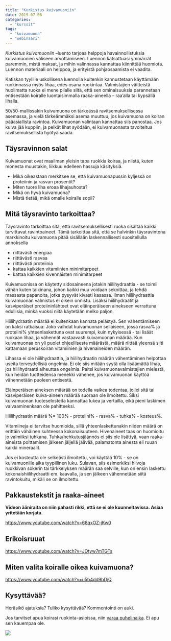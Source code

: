 ```yaml
---
title: "Kurkistus kuivamuoniin"
date: 2019-07-06
categories: 
  - "kurssit"
tags: 
  - "kuivamuona"
  - "webinaari"
---
```


_Kurkistus kuivamuoniin_ –luento tarjoaa helppoja havainnollistuksia kuivamuonien väliseen arvottamiseen. Luennon katsottuasi ymmärrät paremmin, mistä maksat, ja mihin valinnassa kannattaa kiinnittää huomiota. Luennon materiaali on helppoa, ja erityistä pohjaosaamista ei vaadita.

<!--more-->

Katiskan tyylille uskollisena luennolla kuitenkin kannustetaan käyttämään ruokinnassa myös lihaa, edes osana ruokintaa. Valmistajien väitteistä huolimatta ruoka ei mene pilalle siitä, että sen ominaisuuksia parannetaan entisestään koiralle luontaisimmalla raaka-aineella – raa’alla tai kypsällä lihalla.

50/50-mallissakin kuivamuona on tärkeässä ravitsemuksellisessa asemassa, ja vielä tärkeämmäksi asema muuttuu, jos kuivamuona on koiran pääasiallista ravintoa. Kuivamuonan valintaan kannattaa siis panostaa. Jos kuiva jää kuppiin, ja pelkät lihat syödään, ei kuivamuonasta tavoiteltua ravitsemuksellista hyötyä saada.

## Täysravinnon salat

Kuivamuonat ovat maailman yleisin tapa ruokkia koiraa, ja niistä, kuten monesta muustakin, liikkuu edelleen hassuja käsityksiä.

- Mikä oikeastaan merkitsee se, että kuivamuonapussin kyljessä on proteiinin ja rasvan prosentit?
- Miten tuore liha eroaa lihajauhosta?
- Mikä on hyvä kuivamuona?
- Mistä tietää, mikä omalle koiralle sopii?

## Mitä täysravinto tarkoittaa?

Täysravinto tarkoittaa sitä, että ravitsemuksellisesti ruoka sisältää kaikki tarvittavat ravintoaineet. Tämä tarkoittaa sitä, että se halvinkin täysravintona markkinoitu kuivamuona pitää sisällään laskennallisesti suositellulla annoksella

- riittävästi energiaa
- riittävästi rasvaa
- riittävästi proteiinia
- kattaa kaikkien vitamiinien minimitarpeet
- kattaa kaikkien kivennäisten minimitarpeet

Kuivamuonissa on käytetty sidosaineena jotakin hiilihydraattia - se toimii vähän kuten taikinana, johon kaikki muu voidaan sekoittaa, ja tehdä massasta papanoita, jotka pysyvät kivasti kasassa. Ilman hiilihydraattia kuivamuonan valmistus ei oikein onnistu. Lisäksi hiilihydraatit ja kasviperäiset proteiininlähteet ovat eläinperäiseen ainekseen verrattuna edullisia, minkä vuoksi niitä käytetään melko paljon.

Hiilihydraatin määrää ei kuitenkaan kannata pelästyä. Sen vähentämiseen on kaksi ratkaisua: Joko vaihdat kuivamuonan sellaiseen, jossa rasva% ja proteiini% yhteenlaskettuna ovat suurempi, kuin nykyisessä - tai lisäät ruokaan lihaa, ja vähennät vastaavasti kuivamuonan määrää. Kun kuivamuonaa on yli puolet ohjeellisesta määrästä, määrä riittää yleensä silti kattamaan peruskoiran vitamiinien ja hivenaineiden määrän.

Lihassa ei ole hiilihydraattia, ja hiilihydraatin määrän vähentäminen helpottaa useita terveydellisiä ongelmia. Ei ole siis mitään syytä olla lisäämättä lihaa, jos hiilihydraatti aiheuttaa ongelmia. Paitsi kuivamuonavalmistajien mielestä, kun heidän tuotteidensa menekki vähenee, jos kuivamuonan käyttöä vähennetään puoleen entisestä.

Eläinperäisen aineksen määrää on todella vaikea todentaa, jollei sitä tai kasviperäisen kuiva-aineen määrää suoraan ole ilmoitettu. Siksi kuivamuonan tuoteselosteita kannattaa lukea ja vertailla, eikä pieni laskimen vaivaaminenkaan ole pahitteeksi.

Hiilihydraatin määrä %= 100% - proteiini% - rasva% - tuhka% - kosteus%.

Vitamiineja ei tarvitse huomioida, sillä yhteenlaskettunakin niiden määrä on erittäin vähäinen suhteessa kokonaisuuteen. Hivenaineet taas on huomioitu jo valmiiksi tuhkana. Tuhka/hehkutusjäännös ei siis ole lisättyä, vaan raaka-aineista polttamisen jälkeen jäljellä jäävää, palamatonta ainesta eli ruuan kaikki mineraalit.

Jos ei kosteutta ole selkeästi ilmoitettu, voi käyttää 10% - se on kuivamuonille aika tyypillinen luku. Sulavan, siis esimerkiksi hiivoja ruokkivan sokerin tai tärkkelyksen määrän saa selville, kun on ensin laskettu kokonaishiilihydraatti em. kaavalla, ja sen jälkeen vähennetään siitä ravintokuitu, mikäli se on ilmoitettu.

## Pakkaustekstit ja raaka-aineet

**Videon ääniraita on niin pahasti rikki, että se ei ole kuunneltavissa. Asiaa yritetään korjata.**

https://www.youtube.com/watch?v=68qxOZ-jKw0

## Erikoisruuat

https://www.youtube.com/watch?v=JOtyw7mTGTs

## Miten valita koiralle oikea kuivamuona?

https://www.youtube.com/watch?v=u5b4dd9bDjQ

## Kysyttävää?

Heräsikö ajatuksia? Tuliko kysyttävää? Kommentointi on auki.

Jos tarvitset apua koirasi ruokinta-asioissa, niin [varaa puhelinaika](https://store.katiska.info/tuote/puhelinneuvonta/). Ei apu sen kauempaa ole.

[![](images/koiran-ruokintaneuvonta.jpg)](https://store.katiska.info/tuote/puhelinneuvonta/)
